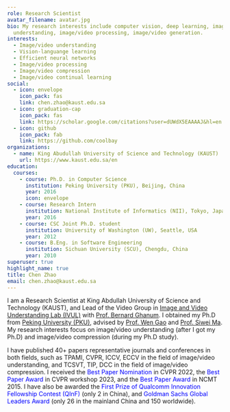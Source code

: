 ```yaml
---
role: Research Scientist
avatar_filename: avatar.jpg
bio: My research interests include computer vision, deep learning, image/video
  understanding, image/video processing, image/video generation.
interests:
  - Image/video understanding
  - Vision-languange learning
  - Efficient neural networks
  - Image/video processing
  - Image/video compression
  - Image/video continual learning
social:
  - icon: envelope
    icon_pack: fas
    link: chen.zhao@kaust.edu.sa
  - icon: graduation-cap
    icon_pack: fas
    link: https://scholar.google.com/citations?user=dUWdX5EAAAAJ&hl=en
  - icon: github
    icon_pack: fab
    link: https://github.com/coolbay
organizations:
  - name: King Abudullah University of Science and Technology (KAUST)
    url: https://www.kaust.edu.sa/en
education:
  courses:
    - course: Ph.D. in Computer Science
      institution: Peking University (PKU), Beijing, China
      year: 2016
      icon: envelope
    - course: Research Intern
      institution: National Institute of Informatics (NII), Tokyo, Japan
      year: 2016
    - course: CSC Joint Ph.D. student
      institution: University of Washington (UW), Seattle, USA
      year: 2012
    - course: B.Eng. in Software Engineering
      institution: Sichuan University (SCU), Chengdu, China
      year: 2010
superuser: true
highlight_name: true
title: Chen Zhao
email: chen.zhao@kaust.edu.sa
---
```

I am a Research Scientist at King Abdullah University of Science and Technology (KAUST), and Lead of the Video Group in [Image and Video Understanding Lab (IVUL)](https://cemse.kaust.edu.sa/ivul) with [Prof. Bernard Ghanum](http://www.bernardghanem.com/). I obtained my Ph.D from [Peking University (PKU)](https://english.pku.edu.cn), advised by [Prof. Wen Gao](https://idm.pku.edu.cn/en/info/1009/1023.htm) and [Prof. Siwei Ma](https://idm.pku.edu.cn/en/info/1009/1017.htm). My research interests focus on image/video understanding (after I got my Ph.D) and image/video compression (during my Ph.D study). 

I have published 40+ papers representative journals and conferences in both fields, such as TPAMI, CVPR, ICCV, ECCV in the field of image/video understanding, and TCSVT, TIP, DCC in the field of image/video compression. I received the <span style="color:blue">Best Paper Nomination</span> in CVPR 2022, the <span style="color:blue">Best Paper Award</span> in CVPR workshop 2023, and the <span style="color:blue">Best Paper Award</span> in NCMT 2015. I have also be awarded the <span style="color:blue">First Prize of Qualcomm Innovation Fellowship Contest (QInF)</span> (only 2 in China), and <span style="color:blue">Goldman Sachs Global Leaders Award</span> (only 26 in the mainland China and 150 worldwide).
